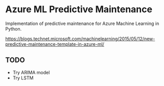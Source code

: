 # Azure ML Predictive Maintenance

Implementation of predictive maintenance for Azure Machine Learning in Python.

https://blogs.technet.microsoft.com/machinelearning/2015/05/12/new-predictive-maintenance-template-in-azure-ml/

## TODO
- Try ARIMA model
- Try LSTM 